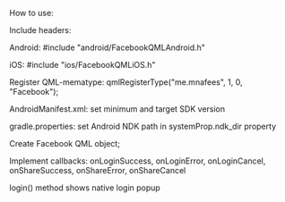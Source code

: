 How to use:

Include headers:

Android:
#include "android/FacebookQMLAndroid.h"

iOS:
#include "ios/FacebookQMLiOS.h"

Register QML-mematype:
qmlRegisterType("me.mnafees", 1, 0, "Facebook");

AndroidManifest.xml:
set minimum and target SDK version

gradle.properties:
set Android NDK path in systemProp.ndk_dir property

Create Facebook QML object;

Implement callbacks: onLoginSuccess, onLoginError, onLoginCancel, onShareSuccess, onShareError, onShareCancel

login() method shows native login popup
